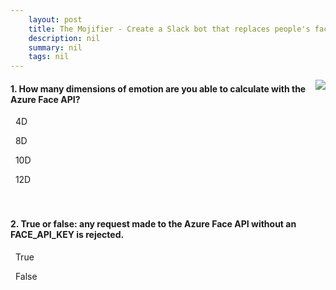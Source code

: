 ```yaml
---
    layout: post
    title: The Mojifier - Create a Slack bot that replaces people's faces with emojis matching their emotion - Summary
    description: nil
    summary: nil
    tags: nil
---
```



 <a target="_blank" href="https://docs.microsoft.com/en-us/learn/modules/replace-faces-with-emojis-matching-emotion/10-summary/"><i class="fas fa-external-link-alt"></i> </a>
 <img align="right" src="https://docs.microsoft.com/en-us/learn/achievements/replace-faces-with-emojis-matching-emotion.svg">
####  1. How many dimensions of emotion are you able to calculate with the Azure Face API?


<i class='far fa-square'></i> &nbsp;&nbsp;4D

<i class='fas fa-check-square' style='color: Dodgerblue;'></i> &nbsp;&nbsp;8D

<i class='far fa-square'></i> &nbsp;&nbsp;10D

<i class='far fa-square'></i> &nbsp;&nbsp;12D
<br />
<br />
<br />

####  2. True or false: any request made to the Azure Face API without an FACE_API_KEY is rejected.


<i class='fas fa-check-square' style='color: Dodgerblue;'></i> &nbsp;&nbsp;True

<i class='far fa-square'></i> &nbsp;&nbsp;False
<br />
<br />
<br />
